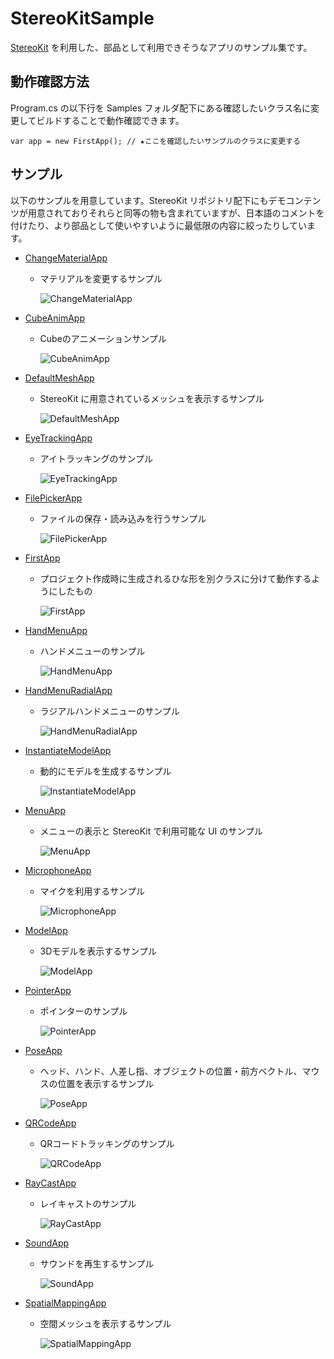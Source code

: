 # StereoKitSample

[StereoKit](https://github.com/maluoi/StereoKit) を利用した、部品として利用できそうなアプリのサンプル集です。

## 動作確認方法
Program.cs の以下行を Samples フォルダ配下にある確認したいクラス名に変更してビルドすることで動作確認できます。
```
var app = new FirstApp(); // ★ここを確認したいサンプルのクラスに変更する
```

## サンプル

以下のサンプルを用意しています。StereoKit リポジトリ配下にもデモコンテンツが用意されておりそれらと同等の物も含まれていますが、日本語のコメントを付けたり、より部品として使いやすいように最低限の内容に絞ったりしています。

- [ChangeMaterialApp](./StereoKitSample/StereoKitSample/Samples/ChangeMaterialApp.cs)
  - マテリアルを変更するサンプル

    ![ChangeMaterialApp](./docs/img/ChangeMaterialApp.png)

- [CubeAnimApp](./StereoKitSample/StereoKitSample/Samples/CubeAnimApp.cs)
  - Cubeのアニメーションサンプル

    ![CubeAnimApp](./docs/img/CubeAnimApp.png)

- [DefaultMeshApp](./StereoKitSample/StereoKitSample/Samples/DefaultMeshApp.cs)
  - StereoKit に用意されているメッシュを表示するサンプル

    ![DefaultMeshApp](./docs/img/DefaultMeshApp.png)

- [EyeTrackingApp](./StereoKitSample/StereoKitSample/Samples/EyeTrackingApp.cs)
  - アイトラッキングのサンプル

    ![EyeTrackingApp](./docs/img/EyeTrackingApp.png)

- [FilePickerApp](./StereoKitSample/StereoKitSample/Samples/FilePickerApp.cs)
  - ファイルの保存・読み込みを行うサンプル

    ![FilePickerApp](./docs/img/FilePickerApp.png)

- [FirstApp](./StereoKitSample/StereoKitSample/Samples/FirstApp.cs)
  - プロジェクト作成時に生成されるひな形を別クラスに分けて動作するようにしたもの

    ![FirstApp](./docs/img/FirstApp.png)

- [HandMenuApp](./StereoKitSample/StereoKitSample/Samples/HandMenuApp.cs)
  - ハンドメニューのサンプル

    ![HandMenuApp](./docs/img/HandMenuApp.jpg)

- [HandMenuRadialApp](./StereoKitSample/StereoKitSample/Samples/HandMenuRadialApp.cs)
  - ラジアルハンドメニューのサンプル

    ![HandMenuRadialApp](./docs/img/HandMenuRadialApp.jpg)

- [InstantiateModelApp](./StereoKitSample/StereoKitSample/Samples/InstantiateModelApp.cs)
  - 動的にモデルを生成するサンプル

    ![InstantiateModelApp](./docs/img/InstantiateModelApp.png)

- [MenuApp](./StereoKitSample/StereoKitSample/Samples/MenuApp.cs)
  - メニューの表示と StereoKit で利用可能な UI のサンプル

    ![MenuApp](./docs/img/MenuApp.png)

- [MicrophoneApp](./StereoKitSample/StereoKitSample/Samples/MicrophoneApp.cs)
  - マイクを利用するサンプル

    ![MicrophoneApp](./docs/img/MicrophoneApp.png)

- [ModelApp](./StereoKitSample/StereoKitSample/Samples/ModelApp.cs)
  - 3Dモデルを表示するサンプル

    ![ModelApp](./docs/img/ModelApp.png)

- [PointerApp](./StereoKitSample/StereoKitSample/Samples/PointerApp.cs)
  - ポインターのサンプル

    ![PointerApp](./docs/img/PointerApp.jpg)

- [PoseApp](./StereoKitSample/StereoKitSample/Samples/PoseApp.cs)
  - ヘッド、ハンド、人差し指、オブジェクトの位置・前方ベクトル、マウスの位置を表示するサンプル

    ![PoseApp](./docs/img/PoseApp.png)

- [QRCodeApp](./StereoKitSample/StereoKitSample/Samples/QRCodeApp.cs)
  - QRコードトラッキングのサンプル

    ![QRCodeApp](./docs/img/QRCodeApp.jpg)

- [RayCastApp](./StereoKitSample/StereoKitSample/Samples/RayCastApp.cs)
  - レイキャストのサンプル

    ![RayCastApp](./docs/img/RayCastApp.png)

- [SoundApp](./StereoKitSample/StereoKitSample/Samples/SoundApp.cs)
  - サウンドを再生するサンプル

    ![SoundApp](./docs/img/SoundApp.png)

- [SpatialMappingApp](./StereoKitSample/StereoKitSample/Samples/SpatialMappingApp.cs)
  - 空間メッシュを表示するサンプル

    ![SpatialMappingApp](./docs/img/SpatialMappingApp.jpg)
